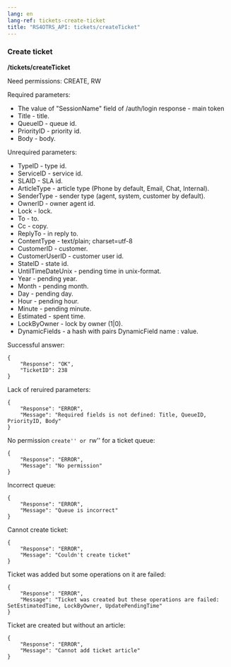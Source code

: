 ```yaml
---
lang: en
lang-ref: tickets-create-ticket
title: "RS4OTRS_API: tickets/createTicket"
---
```


### Create ticket

**/tickets/createTicket**

Need permissions: CREATE, RW

Required parameters:

- The value of "SessionName" field of /auth/login response - main token
- Title - title.
- QueueID - queue id.
- PriorityID - priority id.
- Body - body.

Unrequired parameters:

- TypeID - type id.
- ServiceID - service id.
- SLAID - SLA id.
- ArticleType - article type (Phone by default, Email, Chat, Internal).
- SenderType - sender type (agent, system, customer by default).
- OwnerID - owner agent id.
- Lock - lock.
- To - to.
- Cc - copy.
- ReplyTo - in reply to.
- ContentType - text/plain; charset=utf-8
- CustomerID - customer.
- CustomerUserID - customer user id.
- StateID - state id.
- UntilTimeDateUnix - pending time in unix-format.
- Year - pending year.
- Month - pending month.
- Day - pending day.
- Hour - pending hour.
- Minute - pending minute.
- Estimated - spent time.
- LockByOwner - lock by owner (1|0).
- DynamicFields - a hash with pairs DynamicField name : value.

Successful answer:

```
{
    "Response": "OK",
    "TicketID": 238
}
```

Lack of reruired parameters:

```
{
    "Response": "ERROR",
    "Message": "Required fields is not defined: Title, QueueID, PriorityID, Body"
}
```

No permission ``create'' or ``rw'' for a ticket queue:

```
{
    "Response": "ERROR",
    "Message": "No permission"
}
```

Incorrect queue:

```
{
    "Response": "ERROR",
    "Message": "Queue is incorrect"
}
```

Cannot create ticket:

```
{
    "Response": "ERROR",
    "Message": "Couldn't create ticket"
}
```

Ticket was added but some operations on it are failed:

```
{
    "Response": "ERROR",
    "Message": "Ticket was created but these operations are failed: SetEstimatedTime, LockByOwner, UpdatePendingTime"
}
```

Ticket are created but without an article:

```
{
    "Response": "ERROR",
    "Message": "Cannot add ticket article"
}
```
